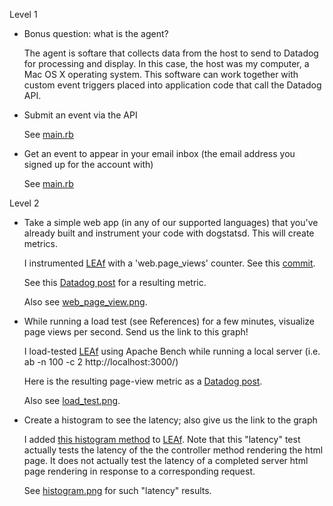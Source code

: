 Level 1

- Bonus question: what is the agent?

	The agent is softare that collects data from the host to send to Datadog for processing and display.  In this case, the host was my computer, a Mac OS X operating system.  This software can work together with custom event triggers placed into application code that call the Datadog API.

- Submit an event via the API

	See [main.rb](https://github.com/jbmilgrom/hiring-engineers/blob/master/main.rb)

- Get an event to appear in your email inbox (the email address you signed up for the account with)

	See [main.rb](https://github.com/jbmilgrom/hiring-engineers/blob/master/main.rb)

Level 2

-  Take a simple web app (in any of our supported languages) that you've already built and instrument your code with dogstatsd. This will create metrics.

	I instrumented [LEAf](http://github.com/jbmilgrom/LEAf) with a 'web.page_views' counter.  See this [commit](http://github.com/jbmilgrom/LEAf/commit/c9257f7d85a1a06f989843858322881f212c90be). 

	See this [Datadog post](http://app.datadoghq.com/metric/explorer?from_ts=1407932373348&to_ts=1407935973348&tile_size=m&exp_metric=web.page_views&exp_scope=&exp_group=host&exp_agg=avg&exp_row_type=metric) for a resulting metric.

	Also see [web_page_view.png](http://github.com/jbmilgrom/hiring-engineers/blob/master/web_page_view.png).

-  While running a load test (see References) for a few minutes, visualize page views per second. Send us the link to this graph!

	I load-tested [LEAf](https://github.com/jbmilgrom/LEAf) using Apache Bench while running a local server (i.e. ab -n 100 -c 2 http://localhost:3000/)
	
	Here is the resulting page-view metric as a [Datadog post](http://app.datadoghq.com/metric/explorer?from_ts=1407932373348&to_ts=1407935973348&tile_size=m&exp_metric=web.page_views&exp_scope=&exp_group=host&exp_agg=avg&exp_row_type=metric). 

	Also see [load_test.png](https://github.com/jbmilgrom/hiring-engineers/blob/master/load_test.png).

-  Create a histogram to see the latency; also give us the link to the graph
	
	I added [this histogram method](https://github.com/jbmilgrom/LEAf/commit/d9188c5633f3442d603956c5c4b27fceb93d6d99) to [LEAf](https://github.com/jbmilgrom/LEAf).  Note that this "latency" test actually tests the latency of the the controller method rendering the html page.  It does not actually test the latency of a completed server html page rendering in response to a corresponding request.
	
	See [histogram.png](https://github.com/jbmilgrom/hiring-engineers/blob/master/histogram.png) for such "latency" results.